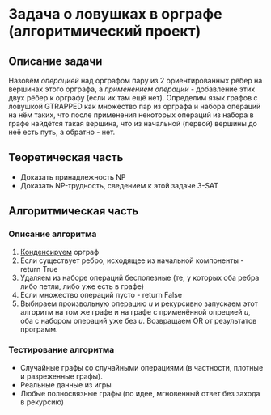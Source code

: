 # Задача о ловушках в орграфе (алгоритмический проект)

## Описание задачи
Назовём *операцией* над орграфом пару из 2 ориентированных рёбер на вершинах этого орграфа, а *применением операции* - добавление этих двух рёбер к орграфу (если их там ещё нет). Определим язык графов с ловушкой GTRAPPED как множество пар из орграфа и набора операций на нём таких, что после применения некоторых операций из набора в графе найдётся такая вершина, что из начальной (первой) вершины до неё есть путь, а обратно - нет.

## Теоретическая часть
- Доказать принадлежность NP
- Доказать NP-трудность, сведением к этой задаче 3-SAT

## Алгоритмическая часть
### Описание алгоритма
1. [Конденсируем](https://neerc.ifmo.ru/wiki/index.php?title=%D0%98%D1%81%D0%BF%D0%BE%D0%BB%D1%8C%D0%B7%D0%BE%D0%B2%D0%B0%D0%BD%D0%B8%D0%B5_%D0%BE%D0%B1%D1%85%D0%BE%D0%B4%D0%B0_%D0%B2_%D0%B3%D0%BB%D1%83%D0%B1%D0%B8%D0%BD%D1%83_%D0%B4%D0%BB%D1%8F_%D0%BF%D0%BE%D0%B8%D1%81%D0%BA%D0%B0_%D0%BA%D0%BE%D0%BC%D0%BF%D0%BE%D0%BD%D0%B5%D0%BD%D1%82_%D1%81%D0%B8%D0%BB%D1%8C%D0%BD%D0%BE%D0%B9_%D1%81%D0%B2%D1%8F%D0%B7%D0%BD%D0%BE%D1%81%D1%82%D0%B8) орграф
2. Если существует ребро, исходящее из начальной компоненты - return True
3. Удаляем из наборе операций бесполезные (те, у которых оба ребра либо петли, либо уже есть в графе)
4. Если множество операций пусто - return False
5. Выбираем произвольную операцию *u* и рекурсивно запускаем этот алгоритм на том же графе и на графе с применённой опрецией *u*, оба с набором операций уже без *u*. Возвращаем OR от результатов программ. 

### Тестирование алгоритма
- Случайные графы со случайными операциями (в частности, плотные и разреженные графы).
- Реальные данные из игры
- Любые полносвязные графы (по идее, мгновенный ответ без захода в рекурсию)